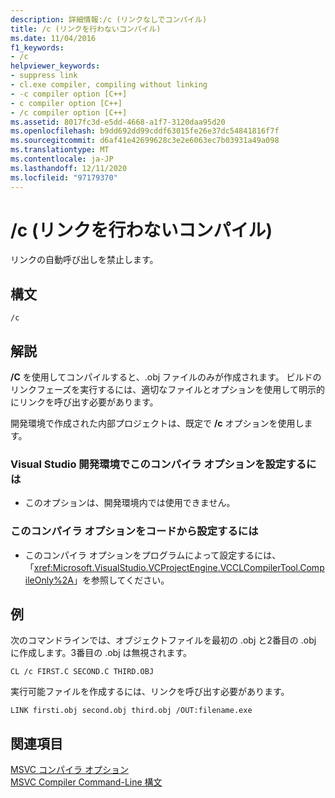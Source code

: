 ```yaml
---
description: 詳細情報:/c (リンクなしでコンパイル)
title: /c (リンクを行わないコンパイル)
ms.date: 11/04/2016
f1_keywords:
- /c
helpviewer_keywords:
- suppress link
- cl.exe compiler, compiling without linking
- -c compiler option [C++]
- c compiler option [C++]
- /c compiler option [C++]
ms.assetid: 8017fc3d-e5dd-4668-a1f7-3120daa95d20
ms.openlocfilehash: b9dd692dd99cddf63015fe26e37dc54841816f7f
ms.sourcegitcommit: d6af41e42699628c3e2e6063ec7b03931a49a098
ms.translationtype: MT
ms.contentlocale: ja-JP
ms.lasthandoff: 12/11/2020
ms.locfileid: "97179370"
---
```

# <a name="c-compile-without-linking"></a>/c (リンクを行わないコンパイル)

リンクの自動呼び出しを禁止します。

## <a name="syntax"></a>構文

```
/c
```

## <a name="remarks"></a>解説

**/C** を使用してコンパイルすると、.obj ファイルのみが作成されます。 ビルドのリンクフェーズを実行するには、適切なファイルとオプションを使用して明示的にリンクを呼び出す必要があります。

開発環境で作成された内部プロジェクトは、既定で **/c** オプションを使用します。

### <a name="to-set-this-compiler-option-in-the-visual-studio-development-environment"></a>Visual Studio 開発環境でこのコンパイラ オプションを設定するには

- このオプションは、開発環境内では使用できません。

### <a name="to-set-this-compiler-option-programmatically"></a>このコンパイラ オプションをコードから設定するには

- このコンパイラ オプションをプログラムによって設定するには、「<xref:Microsoft.VisualStudio.VCProjectEngine.VCCLCompilerTool.CompileOnly%2A>」を参照してください。

## <a name="example"></a>例

次のコマンドラインでは、オブジェクトファイルを最初の .obj と2番目の .obj に作成します。3番目の .obj は無視されます。

```
CL /c FIRST.C SECOND.C THIRD.OBJ
```

実行可能ファイルを作成するには、リンクを呼び出す必要があります。

```
LINK firsti.obj second.obj third.obj /OUT:filename.exe
```

## <a name="see-also"></a>関連項目

[MSVC コンパイラ オプション](compiler-options.md)<br/>
[MSVC Compiler Command-Line 構文](compiler-command-line-syntax.md)
